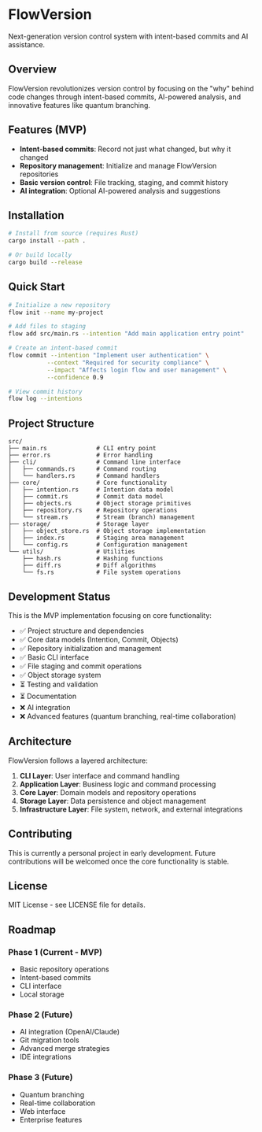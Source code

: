 # FlowVersion

Next-generation version control system with intent-based commits and AI assistance.

## Overview

FlowVersion revolutionizes version control by focusing on the "why" behind code changes through intent-based commits, AI-powered analysis, and innovative features like quantum branching.

## Features (MVP)

- **Intent-based commits**: Record not just what changed, but why it changed
- **Repository management**: Initialize and manage FlowVersion repositories
- **Basic version control**: File tracking, staging, and commit history
- **AI integration**: Optional AI-powered analysis and suggestions

## Installation

```bash
# Install from source (requires Rust)
cargo install --path .

# Or build locally
cargo build --release
```

## Quick Start

```bash
# Initialize a new repository
flow init --name my-project

# Add files to staging
flow add src/main.rs --intention "Add main application entry point"

# Create an intent-based commit
flow commit --intention "Implement user authentication" \
           --context "Required for security compliance" \
           --impact "Affects login flow and user management" \
           --confidence 0.9

# View commit history
flow log --intentions
```

## Project Structure

```
src/
├── main.rs              # CLI entry point
├── error.rs             # Error handling
├── cli/                 # Command line interface
│   ├── commands.rs      # Command routing
│   └── handlers.rs      # Command handlers
├── core/                # Core functionality
│   ├── intention.rs     # Intention data model
│   ├── commit.rs        # Commit data model
│   ├── objects.rs       # Object storage primitives
│   ├── repository.rs    # Repository operations
│   └── stream.rs        # Stream (branch) management
├── storage/             # Storage layer
│   ├── object_store.rs  # Object storage implementation
│   ├── index.rs         # Staging area management
│   └── config.rs        # Configuration management
└── utils/               # Utilities
    ├── hash.rs          # Hashing functions
    ├── diff.rs          # Diff algorithms
    └── fs.rs            # File system operations
```

## Development Status

This is the MVP implementation focusing on core functionality:

- ✅ Project structure and dependencies
- ✅ Core data models (Intention, Commit, Objects)
- ✅ Repository initialization and management
- ✅ Basic CLI interface
- ✅ File staging and commit operations
- ✅ Object storage system
- ⏳ Testing and validation
- ⏳ Documentation
- ❌ AI integration
- ❌ Advanced features (quantum branching, real-time collaboration)

## Architecture

FlowVersion follows a layered architecture:

1. **CLI Layer**: User interface and command handling
2. **Application Layer**: Business logic and command processing
3. **Core Layer**: Domain models and repository operations
4. **Storage Layer**: Data persistence and object management
5. **Infrastructure Layer**: File system, network, and external integrations

## Contributing

This is currently a personal project in early development. Future contributions will be welcomed once the core functionality is stable.

## License

MIT License - see LICENSE file for details.

## Roadmap

### Phase 1 (Current - MVP)
- Basic repository operations
- Intent-based commits
- CLI interface
- Local storage

### Phase 2 (Future)
- AI integration (OpenAI/Claude)
- Git migration tools
- Advanced merge strategies
- IDE integrations

### Phase 3 (Future)
- Quantum branching
- Real-time collaboration
- Web interface
- Enterprise features